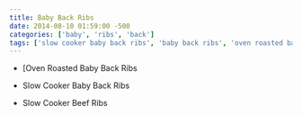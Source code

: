 ```yaml
---
title: Baby Back Ribs
date: 2014-08-10 01:59:00 -500
categories: ['baby', 'ribs', 'back']
tags: ['slow cooker baby back ribs', 'baby back ribs', 'oven roasted baby back ribs', 'slow cooker beef ribs']
---
```


-   [Oven Roasted Baby Back Ribs

-   Slow Cooker Baby Back Ribs

-   Slow Cooker Beef Ribs

